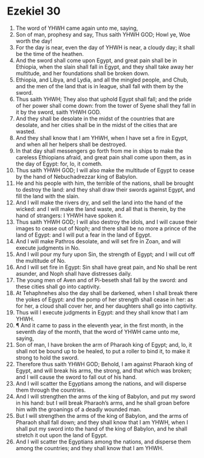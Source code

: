 ﻿# Ezekiel 30
1. The word of YHWH came again unto me, saying, 
2. Son of man, prophesy and say, Thus saith YHWH GOD; Howl ye, Woe worth the day! 
3. For the day is near, even the day of YHWH is near, a cloudy day; it shall be the time of the heathen. 
4. And the sword shall come upon Egypt, and great pain shall be in Ethiopia, when the slain shall fall in Egypt, and they shall take away her multitude, and her foundations shall be broken down. 
5. Ethiopia, and Libya, and Lydia, and all the mingled people, and Chub, and the men of the land that is in league, shall fall with them by the sword. 
6. Thus saith YHWH; They also that uphold Egypt shall fall; and the pride of her power shall come down: from the tower of Syene shall they fall in it by the sword, saith YHWH GOD. 
7. And they shall be desolate in the midst of the countries that are desolate, and her cities shall be in the midst of the cities that are wasted. 
8. And they shall know that I am YHWH, when I have set a fire in Egypt, and when all her helpers shall be destroyed. 
9. In that day shall messengers go forth from me in ships to make the careless Ethiopians afraid, and great pain shall come upon them, as in the day of Egypt: for, lo, it cometh. 
10. Thus saith YHWH GOD; I will also make the multitude of Egypt to cease by the hand of Nebuchadrezzar king of Babylon. 
11. He and his people with him, the terrible of the nations, shall be brought to destroy the land: and they shall draw their swords against Egypt, and fill the land with the slain. 
12. And I will make the rivers dry, and sell the land into the hand of the wicked: and I will make the land waste, and all that is therein, by the hand of strangers: I YHWH have spoken it. 
13. Thus saith YHWH GOD; I will also destroy the idols, and I will cause their images to cease out of Noph; and there shall be no more a prince of the land of Egypt: and I will put a fear in the land of Egypt. 
14. And I will make Pathros desolate, and will set fire in Zoan, and will execute judgments in No. 
15. And I will pour my fury upon Sin, the strength of Egypt; and I will cut off the multitude of No. 
16. And I will set fire in Egypt: Sin shall have great pain, and No shall be rent asunder, and Noph shall have distresses daily. 
17. The young men of Aven and of Pi-beseth shall fall by the sword: and these cities shall go into captivity. 
18. At Tehaphnehes also the day shall be darkened, when I shall break there the yokes of Egypt: and the pomp of her strength shall cease in her: as for her, a cloud shall cover her, and her daughters shall go into captivity. 
19. Thus will I execute judgments in Egypt: and they shall know that I am YHWH. 
20. ¶ And it came to pass in the eleventh year, in the first month, in the seventh day of the month, that the word of YHWH came unto me, saying, 
21. Son of man, I have broken the arm of Pharaoh king of Egypt; and, lo, it shall not be bound up to be healed, to put a roller to bind it, to make it strong to hold the sword. 
22. Therefore thus saith YHWH GOD; Behold, I am against Pharaoh king of Egypt, and will break his arms, the strong, and that which was broken; and I will cause the sword to fall out of his hand. 
23. And I will scatter the Egyptians among the nations, and will disperse them through the countries. 
24. And I will strengthen the arms of the king of Babylon, and put my sword in his hand: but I will break Pharaoh’s arms, and he shall groan before him with the groanings of a deadly wounded man. 
25. But I will strengthen the arms of the king of Babylon, and the arms of Pharaoh shall fall down; and they shall know that I am YHWH, when I shall put my sword into the hand of the king of Babylon, and he shall stretch it out upon the land of Egypt. 
26. And I will scatter the Egyptians among the nations, and disperse them among the countries; and they shall know that I am YHWH. 
